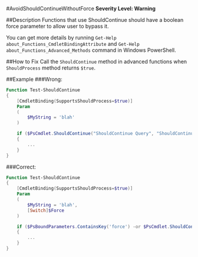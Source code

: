 #AvoidShouldContinueWithoutForce
**Severity Level: Warning**

##Description
Functions that use ShouldContinue should have a boolean force parameter to allow user to bypass it.

You can get more details by running ```Get-Help about_Functions_CmdletBindingAttribute``` and ```Get-Help about_Functions_Advanced_Methods``` command in Windows PowerShell.

##How to Fix
Call the ```ShouldContinue``` method in advanced functions when ```ShouldProcess``` method returns ```$true```. 

##Example
###Wrong:
``` PowerShell 
Function Test-ShouldContinue
{
    [CmdletBinding(SupportsShouldProcess=$true)]
    Param
    (
        $MyString = 'blah'
    )

    if ($PsCmdlet.ShouldContinue("ShouldContinue Query", "ShouldContinue Caption")) 
	{
        ...
    }
}
```

###Correct:
``` PowerShell
Function Test-ShouldContinue
{
    [CmdletBinding(SupportsShouldProcess=$true)]
    Param
    (
        $MyString = 'blah',
        [Switch]$Force
    )

    if ($PsBoundParameters.ContainsKey('force') -or $PsCmdlet.ShouldContinue("ShouldContinue Query", "ShouldContinue Caption")) 
	{
        ...
    }
}
```
